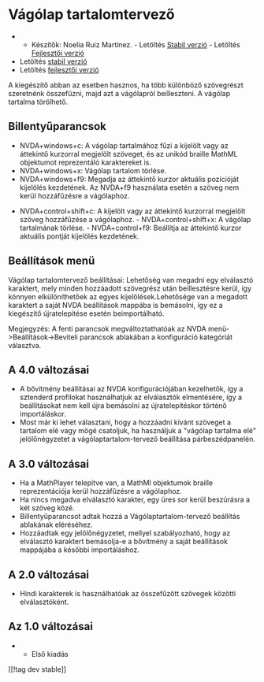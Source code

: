 # Vágólap tartalomtervező #
*   - Készítők: Noelia Ruiz Martínez.  - Letöltés [Stabil verzió][1] -
    Letöltés [Fejlesztői verzió][2]
*   Letöltés [stabil verzió][1]
*   Letöltés [fejlesztői verzió][2]

A kiegészítő abban az esetben hasznos, ha több különböző szövegrészt
szeretnénk összefűzni, majd azt a vágólapról beilleszteni. A vágólap
tartalma törölhető.

## Billentyűparancsok ##
*   NVDA+windows+c: A vágólap tartalmához fűzi a kijelölt  vagy az áttekintő
    kurzorral megjelölt szöveget, és az unikód braille MathML objektumot
    reprezentáló karaktereket is.
*   NVDA+windows+x: Vágólap tartalom törlése.
*   NVDA+windows+f9: Megadja az áttekintő kurzor aktuális pozícióját
    kijelölés kezdetének. Az NVDA+f9 használata esetén a szöveg nem kerül
    hozzáfűzésre a vágólaphoz.

- NVDA+control+shift+c: A kijelölt vagy az áttekintő kurzorral megjelölt
szöveg hozzáfűzése a vágólaphoz.  - NVDA+control+shift+x: A vágólap
tartalmának törlése.  - NVDA+control+f9: Beállítja az áttekintő kurzor
aktuális pontját kijelölés kezdetének.

## Beállítások menü ##
Vágólap tartalomtervező beállításai: Lehetőség van megadni egy elválasztó karaktert, mely minden hozzáadott szövegrész után beillesztésre kerül, így könnyen elkülöníthetőek az egyes kijelölések.Lehetősége van a megadott karaktert a saját NVDA beállítások mappába is bemásolni, így ez a kiegészítő újratelepítése esetén beimportálható.

Megjegyzés: A fenti parancsok megváltoztathatóak az NVDA
menü->Beállítások->Beviteli parancsok ablakában a konfiguráció kategóriát
választva.

## A 4.0 változásai ##
*   A bővítmény beállításai az NVDA konfigurációjában kezelhetők, így a
    sztenderd profilokat használhatjuk az elválasztók elmentésére, így a
    beállításokat nem kell újra bemásolni az újratelepítéskor történő
    importáláskor.
*   Most már ki lehet választani, hogy a hozzáadni kívánt szöveget a
    tartalom elé vagy mögé csatoljuk, ha használjuk a "vágólap tartalma elé"
    jelölőnégyzetet a vágólaptartalom-tervező beállítása párbeszédpanelén.

## A 3.0 változásai ##
*   Ha a MathPlayer telepítve van, a MathMl objektumok braille
    reprezentációja kerül hozzáfűzésre a vágólaphoz.
*   Ha nincs megadva elválasztó karakter, egy üres sor kerül beszúrásra a
    két szöveg közé.
*   Billentyűparancsot adtak hozzá a Vágólaptartalom-tervező beállítás
    ablakának eléréséhez.
*   Hozzáadtak egy jelölőnégyzetet, mellyel szabályozható, hogy az
    elválasztó karaktert bemásolja-e a bővítmény a saját beállítások
    mappájába a későbbi importáláshoz.

## A 2.0 változásai ##
*   Hindi karakterek is használhatóak az összefűzött szövegek közötti
    elválasztóként.

## Az 1.0 változásai ##
*   - Első kiadás

[[!tag dev stable]]

[1]: http://addons.nvda-project.org/files/get.php?file=ccd

[2]: http://addons.nvda-project.org/files/get.php?file=ccd-dev
